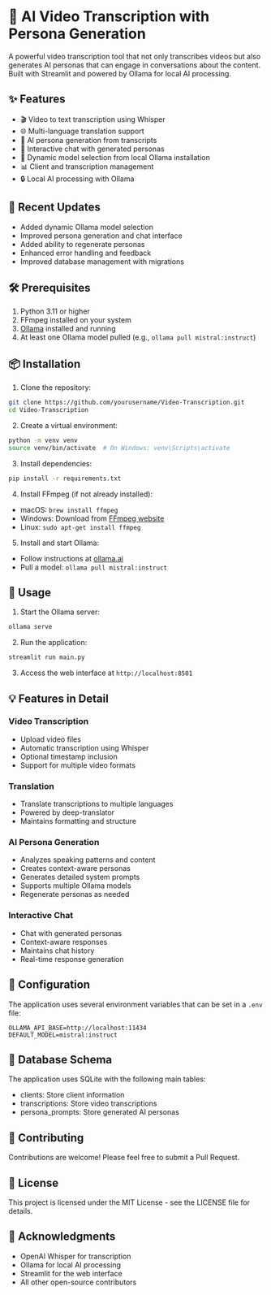 # 🎥 AI Video Transcription with Persona Generation

A powerful video transcription tool that not only transcribes videos but also generates AI personas that can engage in conversations about the content. Built with Streamlit and powered by Ollama for local AI processing.

## ✨ Features

- 🎬 Video to text transcription using Whisper
- 🌐 Multi-language translation support
- 🤖 AI persona generation from transcripts
- 💬 Interactive chat with generated personas
- 🔄 Dynamic model selection from local Ollama installation
- 📊 Client and transcription management
- 🔒 Local AI processing with Ollama

## 🚀 Recent Updates

- Added dynamic Ollama model selection
- Improved persona generation and chat interface
- Added ability to regenerate personas
- Enhanced error handling and feedback
- Improved database management with migrations

## 🛠️ Prerequisites

1. Python 3.11 or higher
2. FFmpeg installed on your system
3. [Ollama](https://ollama.ai/) installed and running
4. At least one Ollama model pulled (e.g., `ollama pull mistral:instruct`)

## 📦 Installation

1. Clone the repository:
```bash
git clone https://github.com/yourusername/Video-Transcription.git
cd Video-Transcription
```

2. Create a virtual environment:
```bash
python -m venv venv
source venv/bin/activate  # On Windows: venv\Scripts\activate
```

3. Install dependencies:
```bash
pip install -r requirements.txt
```

4. Install FFmpeg (if not already installed):
- macOS: `brew install ffmpeg`
- Windows: Download from [FFmpeg website](https://ffmpeg.org/download.html)
- Linux: `sudo apt-get install ffmpeg`

5. Install and start Ollama:
- Follow instructions at [ollama.ai](https://ollama.ai/)
- Pull a model: `ollama pull mistral:instruct`

## 🚀 Usage

1. Start the Ollama server:
```bash
ollama serve
```

2. Run the application:
```bash
streamlit run main.py
```

3. Access the web interface at `http://localhost:8501`

## 💡 Features in Detail

### Video Transcription
- Upload video files
- Automatic transcription using Whisper
- Optional timestamp inclusion
- Support for multiple video formats

### Translation
- Translate transcriptions to multiple languages
- Powered by deep-translator
- Maintains formatting and structure

### AI Persona Generation
- Analyzes speaking patterns and content
- Creates context-aware personas
- Generates detailed system prompts
- Supports multiple Ollama models
- Regenerate personas as needed

### Interactive Chat
- Chat with generated personas
- Context-aware responses
- Maintains chat history
- Real-time response generation

## 🔧 Configuration

The application uses several environment variables that can be set in a `.env` file:

```env
OLLAMA_API_BASE=http://localhost:11434
DEFAULT_MODEL=mistral:instruct
```

## 📝 Database Schema

The application uses SQLite with the following main tables:
- clients: Store client information
- transcriptions: Store video transcriptions
- persona_prompts: Store generated AI personas

## 🤝 Contributing

Contributions are welcome! Please feel free to submit a Pull Request.

## 📄 License

This project is licensed under the MIT License - see the LICENSE file for details.

## 🙏 Acknowledgments

- OpenAI Whisper for transcription
- Ollama for local AI processing
- Streamlit for the web interface
- All other open-source contributors
